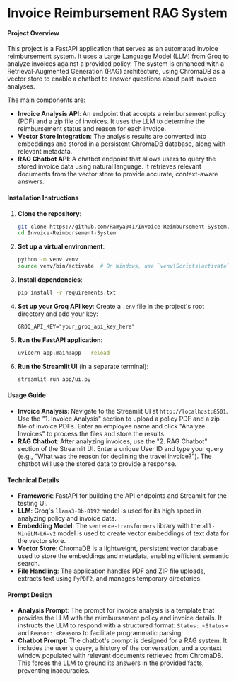 # **Invoice Reimbursement RAG System**

#### **Project Overview**

This project is a FastAPI application that serves as an automated invoice reimbursement system. It uses a Large Language Model (LLM) from Groq to analyze invoices against a provided policy. The system is enhanced with a Retrieval-Augmented Generation (RAG) architecture, using ChromaDB as a vector store to enable a chatbot to answer questions about past invoice analyses.

The main components are:

  - **Invoice Analysis API**: An endpoint that accepts a reimbursement policy (PDF) and a zip file of invoices. It uses the LLM to determine the reimbursement status and reason for each invoice.
  - **Vector Store Integration**: The analysis results are converted into embeddings and stored in a persistent ChromaDB database, along with relevant metadata.
  - **RAG Chatbot API**: A chatbot endpoint that allows users to query the stored invoice data using natural language. It retrieves relevant documents from the vector store to provide accurate, context-aware answers.

#### **Installation Instructions**

1.  **Clone the repository**:
    ```bash
    git clone https://github.com/Ramya041/Invoice-Reimbursement-System.git
    cd Invoice-Reimbursement-System
    ```
2.  **Set up a virtual environment**:
    ```bash
    python -m venv venv
    source venv/bin/activate  # On Windows, use `venv\Scripts\activate`
    ```
3.  **Install dependencies**:
    ```bash
    pip install -r requirements.txt
    ```
4.  **Set up your Groq API key**:
    Create a `.env` file in the project's root directory and add your key:
    ```env
    GROQ_API_KEY="your_groq_api_key_here"
    ```
5.  **Run the FastAPI application**:
    ```bash
    uvicorn app.main:app --reload
    ```
6.  **Run the Streamlit UI** (in a separate terminal):
    ```bash
    streamlit run app/ui.py
    ```

#### **Usage Guide**

  - **Invoice Analysis**: Navigate to the Streamlit UI at `http://localhost:8501`. Use the "1. Invoice Analysis" section to upload a policy PDF and a zip file of invoice PDFs. Enter an employee name and click "Analyze Invoices" to process the files and store the results.
  - **RAG Chatbot**: After analyzing invoices, use the "2. RAG Chatbot" section of the Streamlit UI. Enter a unique User ID and type your query (e.g., "What was the reason for declining the travel invoice?"). The chatbot will use the stored data to provide a response.

#### **Technical Details**

  - **Framework**: FastAPI for building the API endpoints and Streamlit for the testing UI.
  - **LLM**: Groq's `llama3-8b-8192` model is used for its high speed in analyzing policy and invoice data.
  - **Embedding Model**: The `sentence-transformers` library with the `all-MiniLM-L6-v2` model is used to create vector embeddings of text data for the vector store.
  - **Vector Store**: ChromaDB is a lightweight, persistent vector database used to store the embeddings and metadata, enabling efficient semantic search.
  - **File Handling**: The application handles PDF and ZIP file uploads, extracts text using `PyPDF2`, and manages temporary directories.

#### **Prompt Design**

  - **Analysis Prompt**: The prompt for invoice analysis is a template that provides the LLM with the reimbursement policy and invoice details. It instructs the LLM to respond with a structured format: `Status: <Status>` and `Reason: <Reason>` to facilitate programmatic parsing.
  - **Chatbot Prompt**: The chatbot's prompt is designed for a RAG system. It includes the user's query, a history of the conversation, and a context window populated with relevant documents retrieved from ChromaDB. This forces the LLM to ground its answers in the provided facts, preventing inaccuracies.


